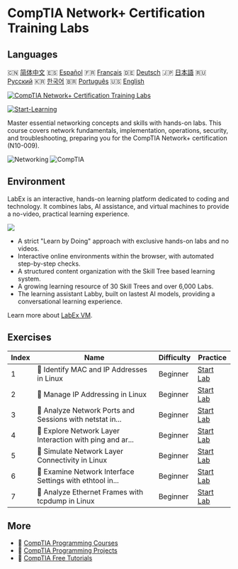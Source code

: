 # CompTIA Network+ Certification Training Labs

## Languages

🇨🇳 [简体中文](README_zh.md) 🇪🇸 [Español](README_es.md) 🇫🇷 [Français](README_fr.md) 🇩🇪 [Deutsch](README_de.md) 🇯🇵 [日本語](README_ja.md) 🇷🇺 [Русский](README_ru.md) 🇰🇷 [한국어](README_ko.md) 🇧🇷 [Português](README_pt.md) 🇺🇸 [English](README.md) 

[![CompTIA Network+ Certification Training Labs](https://cover-creator.labex.io/comptia-network-plus-training-labs.png)](https://labex.io/courses/comptia-network-plus-training-labs)

[![Start-Learning](https://img.shields.io/badge/Start-Learning-whitesmoke?style=for-the-badge)](https://labex.io/courses/comptia-network-plus-training-labs)

Master essential networking concepts and skills with hands-on labs. This course covers network fundamentals, implementation, operations, security, and troubleshooting, preparing you for the CompTIA Network+ certification (N10-009).

![Networking](https://img.shields.io/badge/Networking-whitesmoke?style=for-the-badge&logo=networking)
![CompTIA](https://img.shields.io/badge/CompTIA-whitesmoke?style=for-the-badge&logo=comptia)


## Environment

LabEx is an interactive, hands-on learning platform dedicated to coding and technology. It combines labs, AI assistance, and virtual machines to provide a no-video, practical learning experience.

![](https://tutorial-screenshot.getvm.io/images/vm-1725247253.png)

- A strict "Learn by Doing" approach with exclusive hands-on labs and no videos.
- Interactive online environments within the browser, with automated step-by-step checks.
- A structured content organization with the Skill Tree based learning system.
- A growing learning resource of 30 Skill Trees and over 6,000 Labs.
- The learning assistant Labby, built on lastest AI models, providing a conversational learning experience.

Learn more about [LabEx VM](https://support.labex.io/using-labex/virtual-machine).

## Exercises

|   Index | Name                                                     | Difficulty   | Practice                                                                                                                                     |
|---------|----------------------------------------------------------|--------------|----------------------------------------------------------------------------------------------------------------------------------------------|
|       1 | 📖 Identify MAC and IP Addresses in Linux                | Beginner     | <a target='_blank' href='https://labex.io/tutorials/linux-identify-mac-and-ip-addresses-in-linux-592731'>Start Lab</a>                       |
|       2 | 📖 Manage IP Addressing in Linux                         | Beginner     | <a target='_blank' href='https://labex.io/tutorials/linux-manage-ip-addressing-in-linux-592736'>Start Lab</a>                                |
|       3 | 📖 Analyze Network Ports and Sessions with netstat in... | Beginner     | <a target='_blank' href='https://labex.io/tutorials/linux-analyze-network-ports-and-sessions-with-netstat-in-linux-592741'>Start Lab</a>     |
|       4 | 📖 Explore Network Layer Interaction with ping and ar... | Beginner     | <a target='_blank' href='https://labex.io/tutorials/linux-explore-network-layer-interaction-with-ping-and-arp-in-linux-592746'>Start Lab</a> |
|       5 | 📖 Simulate Network Layer Connectivity in Linux          | Beginner     | <a target='_blank' href='https://labex.io/tutorials/linux-simulate-network-layer-connectivity-in-linux-592752'>Start Lab</a>                 |
|       6 | 📖 Examine Network Interface Settings with ethtool in... | Beginner     | <a target='_blank' href='https://labex.io/tutorials/linux-examine-network-interface-settings-with-ethtool-in-linux-592759'>Start Lab</a>     |
|       7 | 📖 Analyze Ethernet Frames with tcpdump in Linux         | Beginner     | <a target='_blank' href='https://labex.io/tutorials/linux-analyze-ethernet-frames-with-tcpdump-in-linux-592765'>Start Lab</a>                |

## More

- 🔗 [CompTIA Programming Courses](https://github.com/labex-labs/awesome-programming-courses)
- 🔗 [CompTIA Programming Projects](https://github.com/labex-labs/awesome-programming-projects)
- 🔗 [CompTIA Free Tutorials](https://github.com/labex-labs/comptia-free-tutorials)

